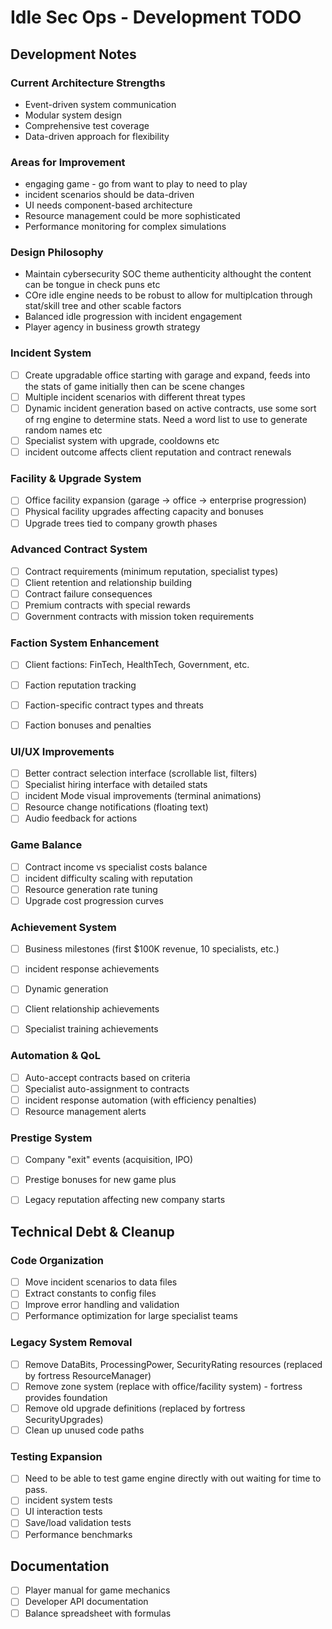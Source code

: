 # Idle Sec Ops - Development TODO
## Development Notes

### Current Architecture Strengths
- Event-driven system communication
- Modular system design
- Comprehensive test coverage
- Data-driven approach for flexibility

### Areas for Improvement
- engaging game - go from want to play to need to play
- incident scenarios should be data-driven
- UI needs component-based architecture
- Resource management could be more sophisticated
- Performance monitoring for complex simulations

### Design Philosophy
- Maintain cybersecurity SOC theme authenticity althought the content can be tongue in check puns etc
- COre idle engine needs to be robust to allow for multiplcation through stat/skill tree and other scable factors
- Balanced idle progression with incident engagement
- Player agency in business growth strategy

### Incident System 
- [ ] Create upgradable office starting with garage and expand, feeds into the stats of game initially then can be scene changes
- [ ] Multiple incident scenarios with different threat types
- [ ] Dynamic incident generation based on active contracts, use some sort of rng engine to determine stats. Need a word list to use to generate random names etc
- [ ] Specialist system with upgrade, cooldowns etc
- [ ] incident outcome affects client reputation and contract renewals

### Facility & Upgrade System 
- [ ] Office facility expansion (garage → office → enterprise progression)
- [ ] Physical facility upgrades affecting capacity and bonuses
- [ ] Upgrade trees tied to company growth phases

### Advanced Contract System
- [ ] Contract requirements (minimum reputation, specialist types)
- [ ] Client retention and relationship building
- [ ] Contract failure consequences
- [ ] Premium contracts with special rewards
- [ ] Government contracts with mission token requirements

### Faction System Enhancement
- [ ] Client factions: FinTech, HealthTech, Government, etc.
- [ ] Faction reputation tracking
- [ ] Faction-specific contract types and threats
- [ ] Faction bonuses and penalties


### UI/UX Improvements
- [ ] Better contract selection interface (scrollable list, filters)
- [ ] Specialist hiring interface with detailed stats
- [ ] incident Mode visual improvements (terminal animations)
- [ ] Resource change notifications (floating text)
- [ ] Audio feedback for actions

### Game Balance
- [ ] Contract income vs specialist costs balance
- [ ] incident difficulty scaling with reputation
- [ ] Resource generation rate tuning
- [ ] Upgrade cost progression curves

### Achievement System
- [ ] Business milestones (first $100K revenue, 10 specialists, etc.)
- [ ] incident response achievements
- [ ] Dynamic generation
- [ ] Client relationship achievements
- [ ] Specialist training achievements


### Automation & QoL
- [ ] Auto-accept contracts based on criteria
- [ ] Specialist auto-assignment to contracts
- [ ] incident response automation (with efficiency penalties)
- [ ] Resource management alerts

### Prestige System
- [ ] Company "exit" events (acquisition, IPO)
- [ ] Prestige bonuses for new game plus
- [ ] Legacy reputation affecting new company starts


## Technical Debt & Cleanup

### Code Organization
- [ ] Move incident scenarios to data files
- [ ] Extract constants to config files
- [ ] Improve error handling and validation
- [ ] Performance optimization for large specialist teams

### Legacy System Removal
- [ ] Remove DataBits, ProcessingPower, SecurityRating resources (replaced by fortress ResourceManager)
- [ ] Remove zone system (replace with office/facility system) - fortress provides foundation
- [ ] Remove old upgrade definitions (replaced by fortress SecurityUpgrades)
- [ ] Clean up unused code paths

### Testing Expansion
- [ ] Need to be able to test game engine directly with out waiting for time to pass.
- [ ] incident system tests
- [ ] UI interaction tests
- [ ] Save/load validation tests
- [ ] Performance benchmarks

## Documentation
- [ ] Player manual for game mechanics
- [ ] Developer API documentation
- [ ] Balance spreadsheet with formulas